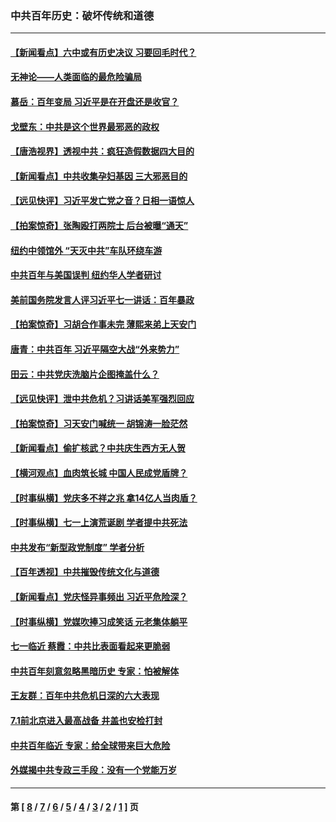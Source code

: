 ### 中共百年历史：破坏传统和道德
---
#### [【新闻看点】六中或有历史决议 习要回毛时代？](../../pages/nf1176114/n13222895.md?09160430) 
#### [无神论——人类面临的最危险骗局](../../pages/nf1176114/n13196137.md?09160430) 
#### [慕岳：百年变局 习近平是在开盘还是收官？](../../pages/nf1176114/n13206516.md?09160430) 
#### [戈壁东：中共是这个世界最邪恶的政权](../../pages/nf1176114/n13085641.md?09160430) 
#### [【唐浩视界】透视中共：疯狂造假数据四大目的](../../pages/nf1176114/n13080590.md?09160430) 
#### [【新闻看点】中共收集孕妇基因 三大邪恶目的](../../pages/nf1176114/n13077182.md?09160430) 
#### [【远见快评】习近平发亡党之音？日相一语惊人](../../pages/nf1176114/n13074809.md?09160430) 
#### [【拍案惊奇】张陶殴打两院士 后台被曝“通天”](../../pages/nf1176114/n13070496.md?09160430) 
#### [纽约中领馆外 “天灭中共”车队环绕车游](../../pages/nf1176114/n13070693.md?09160430) 
#### [中共百年与美国误判 纽约华人学者研讨](../../pages/nf1176114/n13067969.md?09160430) 
#### [美前国务院发言人评习近平七一讲话：百年暴政](../../pages/nf1176114/n13066986.md?09160430) 
#### [【拍案惊奇】习胡合作事未完 薄熙来弟上天安门](../../pages/nf1176114/n13065867.md?09160430) 
#### [唐青：中共百年 习近平隔空大战“外来势力”](../../pages/nf1176114/n13065976.md?09160430) 
#### [田云：中共党庆洗脑片企图掩盖什么？](../../pages/nf1176114/n13064395.md?09160430) 
#### [【远见快评】泄中共危机？习讲话美军强烈回应](../../pages/nf1176114/n13064269.md?09160430) 
#### [【拍案惊奇】习天安门喊统一 胡锦涛一脸茫然](../../pages/nf1176114/n13063233.md?09160430) 
#### [【新闻看点】偷扩核武？中共庆生西方无人贺](../../pages/nf1176114/n13061263.md?09160430) 
#### [【横河观点】血肉筑长城 中国人民成党盾牌？](../../pages/nf1176114/n13061779.md?09160430) 
#### [【时事纵横】党庆多不祥之兆 拿14亿人当肉盾？](../../pages/nf1176114/n13061709.md?09160430) 
#### [【时事纵横】七一上演荒诞剧 学者提中共死法](../../pages/nf1176114/n13058990.md?09160430) 
#### [中共发布“新型政党制度” 学者分析](../../pages/nf1176114/n13056354.md?09160430) 
#### [【百年透视】中共摧毁传统文化与道德](../../pages/nf1176114/n13057253.md?09160430) 
#### [【新闻看点】党庆怪异事频出 习近平危险深？](../../pages/nf1176114/n13056781.md?09160430) 
#### [【时事纵横】党媒吹捧习成笑话 元老集体躺平](../../pages/nf1176114/n13056792.md?09160430) 
#### [七一临近 蔡霞：中共比表面看起来更脆弱](../../pages/nf1176114/n13056418.md?09160430) 
#### [中共百年刻意忽略黑暗历史 专家：怕被解体](../../pages/nf1176114/n13056056.md?09160430) 
#### [王友群：百年中共危机日深的六大表现](../../pages/nf1176114/n13054263.md?09160430) 
#### [7.1前北京进入最高战备 井盖也安检打封](../../pages/nf1176114/n13053641.md?09160430) 
#### [中共百年临近 专家：给全球带来巨大危险](../../pages/nf1176114/n13053663.md?09160430) 
#### [外媒揭中共专政三手段：没有一个党能万岁](../../pages/nf1176114/n13049352.md?09160430) 

---
#### 第 [ [8](./8.md?09160430) / [7](./7.md?09160430) / [6](./6.md?09160430) / [5](./5.md?09160430) / [4](./4.md?09160430) / [3](./3.md?09160430) / [2](./2.md?09160430) / [1](./1.md?09160430) ] 页
